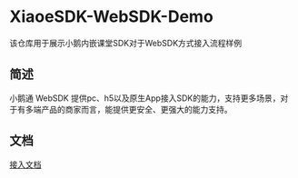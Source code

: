# XiaoeSDK-WebSDK-Demo
该仓库用于展示小鹅内嵌课堂SDK对于WebSDK方式接入流程样例
<p>
</p>

## 简述

小鹅通 WebSDK 提供pc、h5以及原生App接入SDK的能力，支持更多场景，对于有多端产品的商家而言，能提供更安全、更强大的能力支持。

## 文档
[接入文档](https://github.com/xiaoeteam/XiaoeAppSDK-Android/wiki "接入文档")
